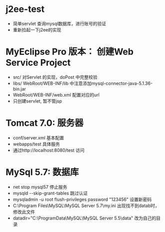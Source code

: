 # j2ee-test
- 简单servlet 查询mysql数据库，进行账号的验证
- 重新捡起一下j2ee的实现

# MyEclipse Pro 版本： 创建Web Service Project
- src/ 对Servlet 的实现，doPost 中完整校验
- libs/  WebRoot/WEB-INF/lib  中注意添加mysql-connector-java-5.1.36-bin.jar
- WebRoot/WEB-INF/web.xml     配置对应的url
- 只创建servlet, 暂不管jsp

# Tomcat 7.0: 服务器
- conf/server.xml 基本配置
- webapps/test        具体服务
- 通过http://localhost:8080/test  访问

# MySql 5.7: 数据库
- net stop mysql57  停止服务
- mysqld --skip-grant-tables   跳过认证
- mysqladmin -u root flush-privileges password "123456"  设置新密码
- C:\Program Files\MySQL\MySQL Server 5.7\my.ini  出现找不到datab时，修改此文件                
- datadir="C:\ProgramData\MySQL\MySQL Server 5.5\data\"   改为自己的目录




